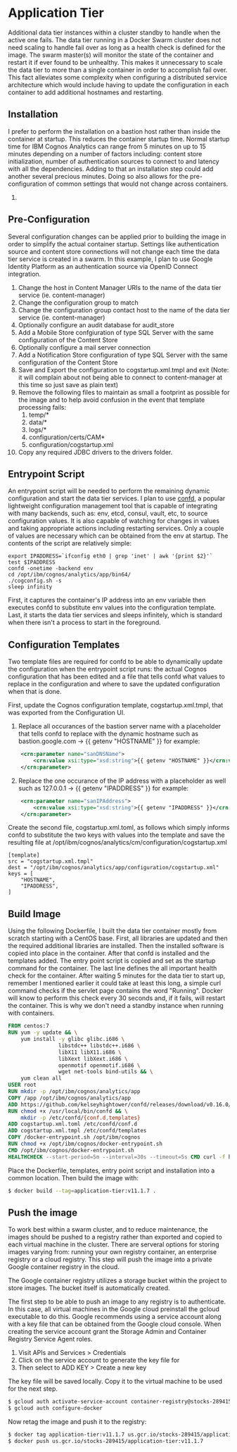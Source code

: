 # Application Tier
Additional data tier instances within a cluster standby to handle when the active one fails. The data tier running in a Docker Swarm cluster does not need scaling to handle fail over as long as a health check is defined for the image. The swarm master(s) will monitor the state of the container and restart it if ever found to be unhealthy. This makes it unnecessary to scale the data tier to more than a single container in order to accomplish fail over. This fact alleviates some complexity when configuring a distributed service architecture which would include having to update the configuration in each container to add additional hostnames and restarting.

## Installation
I prefer to perform the installation on a bastion host rather than inside the container at startup. This reduces the container startup time. Normal startup time for IBM Cognos Analytics can range from 5 minutes on up to 15 minutes depending on a number of factors including: content store initialization, number of authentication sources to connect to and latency with all the dependencies. Adding to that an installation step could add another several precious minutes. Doing so also allows for the pre-configuration of common settings that would not change across containers.

1. 

## Pre-Configuration
Several configuration changes can be applied prior to building the image in order to simplify the actual container startup. Settings like authentication source and content store connections will not change each time the data tier service is created in a swarm. In this example, I plan to use Google Identity Platform as an authentication source via OpenID Connect integration.

1. Change the host in Content Manager URIs to the name of the data tier service (ie. content-manager)
2. Change the configuration group to match
3. Change the configuration group contact host to the name of the data tier service (ie. content-manager)
4. Optionally configure an audit database for audit_store
5. Add a Mobile Store confgiuration of type SQL Server with the same configuration of the Content Store
5. Optionally configure a mail server connection
6. Add a Notification Store configuration of type SQL Server with the same configuration of the Content Store
7. Save and Export the configuration to cogstartup.xml.tmpl and exit (Note: it will complain about not being able to connect to content-manager at this time so just save as plain text)
8. Remove the following files to maintain as small a footprint as possible for the image and to help avoid confusion in the event that template processing fails:
    1. temp/*
    2. data/*
    3. logs/*
    4. configuration/certs/CAM*
    5. configuration/cogstartup.xml
9. Copy any required JDBC drivers to the drivers folder.

## Entrypoint Script
An entrypoint script will be needed to perform the remaining dynamic configuration and start the data tier services. I plan to use [confd](https://github.com/kelseyhightower/confd), a popular lightweight configuration management tool that is capable of integrating with many backends, such as: env, etcd, consul, vault, etc, to source configuration values. It is also capable of watching for changes in values and taking appropriate actions including restarting services. Only a couple of values are necessary which can be obtained from the env at startup. The contents of the script are relatively simple:

```text
export IPADDRESS=`ifconfig eth0 | grep 'inet' | awk '{print $2}'`
test $IPADDRESS
confd -onetime -backend env
cd /opt/ibm/cognos/analytics/app/bin64/
./cogconfig.sh -s
sleep infinity
```
First, it captures the container's IP address into an env variable then executes confd to substitute env values into the configuration template. Last, it starts the data tier services and sleeps infinitely, which is standard when there isn't a process to start in the foreground.

## Configuration Templates
Two template files are required for confd to be able to dynamically update the configuration when the entrypoint script runs: the actual Cognos configuration that has been edited and a file that tells confd what values to replace in the configuration and where to save the updated configuration when that is done.

First, update the Cognos configuration template, cogstartup.xml.tmpl, that was exported from the Configuration UI.

1. Replace all occurances of the bastion server name with a placeholder that tells confd to replace with the dynamic hostname such as bastion.google.com -> {{ getenv "HOSTNAME" }} for example:

```xml
    <crn:parameter name="sanDNSName">
        <crn:value xsi:type="xsd:string">{{ getenv "HOSTNAME" }}</crn:value>
    </crn:parameter>
```

2. Replace the one occurance of the IP address with a placeholder as well such as 127.0.0.1 -> {{ getenv "IPADDRESS" }} for example:

```xml
    <crn:parameter name="sanIPAddress">
        <crn:value xsi:type="xsd:string">{{ getenv "IPADDRESS" }}</crn:value>
    </crn:parameter>
```

Create the second file, cogstartup.xml.toml, as follows which simply informs confd to substitute the two keys with values into the template and save the resulting file at /opt/ibm/cognos/analytics/cm/configuration/cogstartup.xml

```text
[template]
src = "cogstartup.xml.tmpl"
dest = "/opt/ibm/cognos/analytics/app/configuration/cogstartup.xml"
keys = [
    "HOSTNAME",
    "IPADDRESS",
]
```

## Build Image
Using the following Dockerfile, I built the data tier container mostly from scratch starting with a CentOS base. First, all libraries are updated and then the required additional libraries are installed. Then the installed software is copied into place in the container. After that confd is installed and the templates added. The entry point script is copied and set as the startup command for the container. The last line defines the all important health check for the container. After waiting 5 minutes for the data tier to start up, remember I mentioned earlier it could take at least this long, a simple curl command checks if the servlet page contains the word "Running". Docker will know to perform this check every 30 seconds and, if it fails, will restart the container. This is why we don't need a standby instance when running with containers.

```dockerfile
FROM centos:7
RUN yum -y update && \
    yum install -y glibc glibc.i686 \
                libstdc++ libstdc++.i686 \
                libX11 libX11.i686 \
                libXext libXext.i686 \
                openmotif openmotif.i686 \
                wget net-tools bind-utils && \
    yum clean all
USER root
RUN mkdir -p /opt/ibm/cognos/analytics/app
COPY /app /opt/ibm/cognos/analytics/app
ADD https://github.com/kelseyhightower/confd/releases/download/v0.16.0/confd-0.16.0-linux-amd64 /usr/local/bin/confd
RUN chmod +x /usr/local/bin/confd && \
    mkdir -p /etc/confd/{conf.d,templates}
ADD cogstartup.xml.toml /etc/confd/conf.d
ADD cogstartup.xml.tmpl /etc/confd/templates
COPY /docker-entrypoint.sh /opt/ibm/cognos
RUN chmod +x /opt/ibm/cognos/docker-entrypoint.sh
CMD /opt/ibm/cognos/docker-entrypoint.sh
HEALTHCHECK --start-period=5m --interval=30s --timeout=5s CMD curl -f http://localhost:9300/bi/ | grep "Cognos Analytics" || exit 1
```
Place the Dockerfile, templates, entry point script and installation into a common location. Then build the image with:

```bash
$ docker build --tag=application-tier:v11.1.7 .
```

## Push the image
To work best within a swarm cluster, and to reduce maintenance, the images should be pushed to a registry rather than exported and copied to each virtual machine in the cluster. There are serveral options for storing images varying from: running your own registry container, an enterprise registry or a cloud registry. This step will push the image into a private Google container registry in the cloud.

The Google container registry utilizes a storage bucket within the project to store images. The bucket itself is automatically created.

The first step to be able to push an image to any registry is to authenticate. In this case, all virtual machines in the Google cloud preinstall the gcloud executable to do this. Google recommends using a service account along with a key file that can be obtained from the Google cloud console. When creating the service account grant the Storage Admin and Container Registry Service Agent roles.

1. Visit APIs and Services > Credentials
2. Click on the service account to generate the key file for
3. Then select to ADD KEY > Create a new key

The key file will be saved locally. Copy it to the virtual machine to be used for the next step.

```bash
$ gcloud auth activate-service-account container-registry@stocks-289415.iam.gserviceaccount.com --key-file cloud-registry.json
$ gcloud auth configure-docker
```

Now retag the image and push it to the registry:

```bash
$ docker tag application-tier:v11.1.7 us.gcr.io/stocks-289415/application-tier:v11.1.7
$ docker push us.gcr.io/stocks-289415/application-tier:v11.1.7
```


